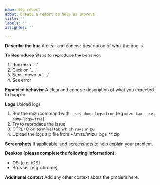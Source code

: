 ```yaml
---
name: Bug report
about: Create a report to help us improve
title: ''
labels: ''
assignees: ''

---
```


**Describe the bug**
A clear and concise description of what the bug is.

**To Reproduce**
Steps to reproduce the behavior:
1. Run mizu <command> '...'
2. Click on '....'
3. Scroll down to '....'
4. See error

**Expected behavior**
A clear and concise description of what you expected to happen.

**Logs**
Upload logs:
1. Run the mizu command with `--set dump-logs=true` (e.g `mizu tap --set dump-logs=true`) 
2. Try to reproduce the issue
3. CTRL+C on terminal tab which runs mizu
4. Upload the logs zip file from ~/.mizu/mizu_logs_**.zip

**Screenshots**
If applicable, add screenshots to help explain your problem.

**Desktop (please complete the following information):**
 - OS: [e.g. iOS]
 - Browser [e.g. chrome]

**Additional context**
Add any other context about the problem here.
